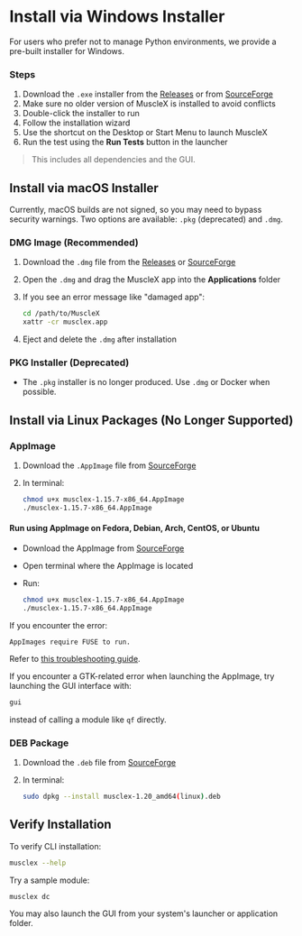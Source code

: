 # Install via Windows Installer

For users who prefer not to manage Python environments, we provide a pre-built installer for Windows.

### Steps

1. Download the `.exe` installer from the [Releases](https://github.com/biocatiit/musclex/releases) or from [SourceForge](https://sourceforge.net/projects/musclex/files/)
2. Make sure no older version of MuscleX is installed to avoid conflicts
3. Double-click the installer to run
4. Follow the installation wizard
5. Use the shortcut on the Desktop or Start Menu to launch MuscleX
6. Run the test using the **Run Tests** button in the launcher

> This includes all dependencies and the GUI.



## Install via macOS Installer

Currently, macOS builds are not signed, so you may need to bypass security warnings. Two options are available: `.pkg` (deprecated) and `.dmg`.

### DMG Image (Recommended)

1. Download the `.dmg` file from the [Releases](https://github.com/biocatiit/musclex/releases) or [SourceForge](https://sourceforge.net/projects/musclex/files/)

2. Open the `.dmg` and drag the MuscleX app into the **Applications** folder

3. If you see an error message like "damaged app":

   ```bash
   cd /path/to/MuscleX
   xattr -cr musclex.app
   ```

4. Eject and delete the `.dmg` after installation

### PKG Installer (Deprecated)

- The `.pkg` installer is no longer produced. Use `.dmg` or Docker when possible.



## Install via Linux Packages (No Longer Supported)

### AppImage

1. Download the `.AppImage` file from [SourceForge](https://sourceforge.net/projects/musclex/files/)

2. In terminal:

   ```bash
   chmod u+x musclex-1.15.7-x86_64.AppImage
   ./musclex-1.15.7-x86_64.AppImage
   ```

#### Run using AppImage on Fedora, Debian, Arch, CentOS, or Ubuntu

- Download the AppImage from [SourceForge](https://sourceforge.net/projects/musclex/files/)

- Open terminal where the AppImage is located

- Run:

  ```bash
  chmod u+x musclex-1.15.7-x86_64.AppImage
  ./musclex-1.15.7-x86_64.AppImage
  ```

If you encounter the error:

```
AppImages require FUSE to run.
```

Refer to [this troubleshooting guide](https://docs.appimage.org/user-guide/troubleshooting/fuse.html).

If you encounter a GTK-related error when launching the AppImage, try launching the GUI interface with:

```bash
gui
```

instead of calling a module like `qf` directly.

### DEB Package

1. Download the `.deb` file from [SourceForge](https://sourceforge.net/projects/musclex/files/)

2. In terminal:

   ```bash
   sudo dpkg --install musclex-1.20_amd64(linux).deb
   ```



## Verify Installation

To verify CLI installation:

```bash
musclex --help
```

Try a sample module:

```bash
musclex dc
```

You may also launch the GUI from your system's launcher or application folder.
